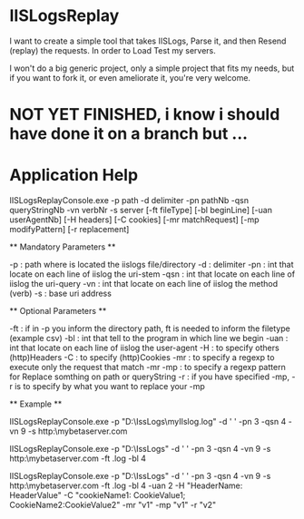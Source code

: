 # IISLogsReplay

I want to create a simple tool that takes IISLogs, Parse it, and then Resend (replay) the requests.
In order to Load Test my servers.

I won't do a big generic project, only a simple project that fits my needs, but if you want to fork it, or even ameliorate it, you're very welcome.

# NOT YET FINISHED, i know i should have done it on a branch but ...

# Application Help

IISLogsReplayConsole.exe -p path -d delimiter -pn pathNb -qsn queryStringNb -vn verbNr -s server [-ft fileType] [-bl beginLine] [-uan userAgentNb] [-H headers] [-C cookies] [-mr matchRequest] [-mp modifyPattern] [-r replacement] 



** Mandatory Parameters **


-p  	 : path where is located the iislogs file/directory
-d  	 : delimiter
-pn 	 : int that locate on each line of iislog the uri-stem
-qsn	 : int that locate on each line of iislog the uri-query
-vn 	 : int that locate on each line of iislog the method (verb)
-s  	 : base uri address



** Optional Parameters **


-ft 	 : if in -p you inform the directory path, ft is needed to inform the filetype (example csv)
-bl 	 : int that tell to the program in which line we begin
-uan	 : int that locate on each line of iislog the user-agent
-H  	 : to specify others (http)Headers
-C  	 : to specify (http)Cookies
-mr 	 : to specify a regexp to execute only the request that match -mr
-mp 	 : to specify a regexp pattern for Replace somthing on path or queryString
-r  	 : if you have specified -mp, -r is to specify by what you want to replace your -mp



**  Example **


IISLogsReplayConsole.exe -p "D:\IssLogs\myIIslog.log" -d ' ' -pn 3 -qsn 4 -vn 9 -s http:\mybetaserver.com


IISLogsReplayConsole.exe -p "D:\IssLogs" -d ' ' -pn 3 -qsn 4 -vn 9 -s http:\mybetaserver.com -ft .log -bl 4


IISLogsReplayConsole.exe -p "D:\IssLogs" -d ' ' -pn 3 -qsn 4 -vn 9 -s http:\mybetaserver.com -ft .log -bl 4 -uan 2 -H "HeaderName: HeaderValue" -C "cookieName1: CookieValue1; CookieName2:CookieValue2" -mr "v1" -mp "v1" -r "v2" 


